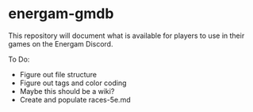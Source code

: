 # energam-gmdb
This repository will document what is available for players to use in their games on the Energam Discord.

To Do:
* Figure out file structure
* Figure out tags and color coding
* Maybe this should be a wiki?
* Create and populate races-5e.md
